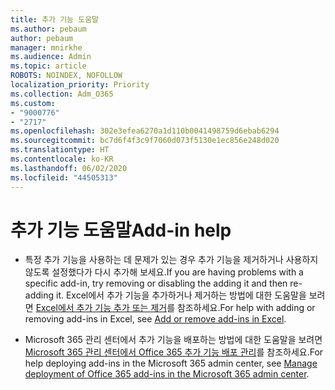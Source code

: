 ```yaml
---
title: 추가 기능 도움말
ms.author: pebaum
author: pebaum
manager: mnirkhe
ms.audience: Admin
ms.topic: article
ROBOTS: NOINDEX, NOFOLLOW
localization_priority: Priority
ms.collection: Adm_O365
ms.custom:
- "9000776"
- "2717"
ms.openlocfilehash: 302e3efea6270a1d110b0041498759d6ebab6294
ms.sourcegitcommit: bc7d6f4f3c9f7060d073f5130e1ec856e248d020
ms.translationtype: HT
ms.contentlocale: ko-KR
ms.lasthandoff: 06/02/2020
ms.locfileid: "44505313"
---
```

# <a name="add-in-help"></a><span data-ttu-id="f0d35-102">추가 기능 도움말</span><span class="sxs-lookup"><span data-stu-id="f0d35-102">Add-in help</span></span>

- <span data-ttu-id="f0d35-103">특정 추가 기능을 사용하는 데 문제가 있는 경우 추가 기능을 제거하거나 사용하지 않도록 설정했다가 다시 추가해 보세요.</span><span class="sxs-lookup"><span data-stu-id="f0d35-103">If you are having problems with a specific add-in, try removing or disabling the adding it and then re-adding it.</span></span> <span data-ttu-id="f0d35-104">Excel에서 추가 기능을 추가하거나 제거하는 방법에 대한 도움말을 보려면 [Excel에서 추가 기능 추가 또는 제거](https://support.office.com/client/0af570c4-5cf3-4fa9-9b88-403625a0b460)를 참조하세요.</span><span class="sxs-lookup"><span data-stu-id="f0d35-104">For help with adding or removing add-ins in Excel, see [Add or remove add-ins in Excel](https://support.office.com/client/0af570c4-5cf3-4fa9-9b88-403625a0b460).</span></span>

- <span data-ttu-id="f0d35-105">Microsoft 365 관리 센터에서 추가 기능을 배포하는 방법에 대한 도움말을 보려면 [Microsoft 365 관리 센터에서 Office 365 추가 기능 배포 관리](https://docs.microsoft.com/microsoft-365/admin/manage/manage-deployment-of-add-ins)를 참조하세요.</span><span class="sxs-lookup"><span data-stu-id="f0d35-105">For help deploying add-ins in the Microsoft 365 admin center, see [Manage deployment of Office 365 add-ins in the Microsoft 365 admin center](https://docs.microsoft.com/microsoft-365/admin/manage/manage-deployment-of-add-ins).</span></span>
